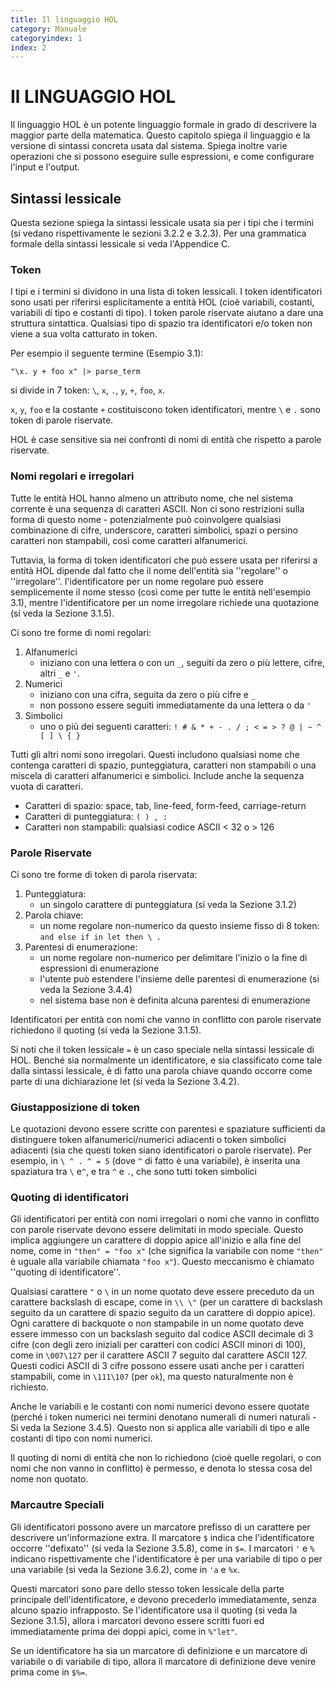```yaml
---
title: Il linguaggio HOL
category: Manuale
categoryindex: 1
index: 2
---
```


# Il LINGUAGGIO HOL

Il linguaggio HOL è un potente linguaggio formale in grado di descrivere la maggior parte della matematica. Questo capitolo spiega il linguaggio e la versione di sintassi concreta usata dal sistema. Spiega inoltre varie operazioni che si possono eseguire sulle espressioni, e come configurare l'input e l'output.

## Sintassi lessicale

Questa sezione spiega la sintassi lessicale usata sia per i tipi che i termini (si vedano rispettivamente le sezioni 3.2.2 e 3.2.3). Per una grammatica formale della sintassi lessicale si veda l'Appendice C.

### Token

I tipi e i termini si dividono in una lista di token lessicali. I token identificatori sono usati per riferirsi esplicitamente a entità HOL (cioè variabili, costanti, variabili di tipo e costanti di tipo). I token parole riservate aiutano a dare una struttura sintattica. Qualsiasi tipo di spazio tra identificatori e/o token non viene a sua volta catturato in token.

Per esempio il seguente termine (Esempio 3.1):

    "\x. y + foo x" |> parse_term

si divide in 7 token: `\`, `x`, `.`, `y`, `+`, `foo`, `x`. 

`x`, `y`, `foo` e la costante `+` costituiscono token identificatori, mentre `\` e `.` sono token di parole riservate.

HOL è case sensitive sia nei confronti di nomi di entità che rispetto a parole riservate.

### Nomi regolari e irregolari

Tutte le entità HOL hanno almeno un attributo nome, che nel sistema corrente è una sequenza 
di caratteri ASCII. Non ci sono restrizioni sulla forma di questo nome - potenzialmente può coinvolgere qualsiasi combinazione di cifre, underscore, caratteri simbolici, spazi o persino caratteri non stampabili, così come caratteri alfanumerici.

Tuttavia, la forma di token identificatori che può essere usata per riferirsi a entità HOL dipende dal fatto che il nome dell'entità sia ''regolare'' o ''irregolare''. l'identificatore per un nome regolare può essere semplicemente il nome stesso (così come per tutte le entità nell'esempio 3.1), mentre l'identificatore per un nome irregolare richiede una quotazione (si veda la Sezione 3.1.5).

Ci sono tre forme di nomi regolari:

1. Alfanumerici
    - iniziano con una lettera o con un `_`, seguiti da zero o più lettere, cifre, altri `_` e `'`.
2. Numerici
    - iniziano con una cifra, seguita da zero o più cifre e `_`
    - non possono essere seguiti immediatamente da una lettera o da `'`
3. Simbolici
    - uno o più dei seguenti caratteri: `! # & * + - . / ; < = > ? @ | ~ ^ [ ] \ { }`

Tutti gli altri nomi sono irregolari. Questi includono qualsiasi nome che contenga caratteri di spazio, punteggiatura, caratteri non stampabili o una miscela di caratteri alfanumerici e simbolici. Include anche la sequenza vuota di caratteri.

- Caratteri di spazio: space, tab, line-feed, form-feed, carriage-return
- Caratteri di punteggiatura: `( ) , :`
- Caratteri non stampabili: qualsiasi codice ASCII < 32 o > 126

### Parole Riservate

Ci sono tre forme di token di parola riservata:

1. Punteggiatura:
    - un singolo carattere di punteggiatura (si veda la Sezione 3.1.2)
2. Parola chiave:
    - un nome regolare non-numerico da questo insieme fisso di 8 token: `and else if in let then \ .`
3. Parentesi di enumerazione:
    - un nome regolare non-numerico per delimitare l'inizio o la fine di espressioni di enumerazione
    - l'utente può estendere l'insieme delle parentesi di enumerazione (si veda la Sezione 3.4.4)
    - nel sistema base non è definita alcuna parentesi di enumerazione 

Identificatori per entità con nomi che vanno in conflitto con parole riservate richiedono il quoting (si veda la Sezione 3.1.5).

Si noti che il token lessicale `=` è un caso speciale nella sintassi lessicale di HOL. Benché sia normalmente un identificatore, e sia classificato come tale dalla sintassi lessicale, è di fatto una parola chiave quando occorre come parte di una dichiarazione let (si veda la Sezione 3.4.2).

### Giustapposizione di token

Le quotazioni devono essere scritte con parentesi e spaziature sufficienti da distinguere token alfanumerici/numerici adiacenti o token simbolici adiacenti (sia che questi token siano identificatori o parole riservate). Per esempio, in `\ ^ . ^ = 5` (dove `^` di fatto è una variabile), è inserita una spaziatura tra `\` e`^`, e tra `^` e `.`, che sono tutti token simbolici

### Quoting di identificatori

Gli identificatori per entità con nomi irregolari o nomi che vanno in conflitto con parole riservate devono essere delimitati in modo speciale. Questo implica aggiungere un carattere di doppio apice all'inizio e alla fine del nome, come in `"then" = "foo x"` (che significa la variabile con nome `"then"` è uguale alla variabile chiamata `"foo x"`). Questo meccanismo è chiamato ''quoting di identificatore''.

Qualsiasi carattere `"` o `\` in un nome quotato deve essere preceduto da un carattere backslash di escape, come in `\\ \"` (per un carattere di backslash seguito da un carattere di spazio seguito da un carattere di doppio apice). Ogni carattere di backquote o non stampabile in un nome quotato deve essere immesso con un backslash seguito dal codice ASCII decimale di 3 cifre (con degli zero iniziali per caratteri con codici ASCII minori di 100), come in `\007\127` per il carattere ASCII 7 seguito dal carattere ASCII 127. Questi codici ASCII di 3 cifre possono essere usati anche per i caratteri stampabili, come in `\111\107` (per `ok`), ma questo naturalmente non è richiesto.

Anche le variabili e le costanti con nomi numerici devono essere quotate (perché i token numerici nei termini denotano numerali di numeri naturali - Si veda la Sezione 3.4.5). Questo non si applica alle variabili di tipo e alle costanti di tipo con nomi numerici.

Il quoting di nomi di entità che non lo richiedono (cioè quelle regolari, o con nomi che non vanno in conflitto) è permesso, e denota lo stessa cosa del nome non quotato.

### Marcautre Speciali

Gli identificatori possono avere un marcatore prefisso di un carattere per descrivere un'informazione extra. Il marcatore `$` indica che l'identificatore occorre ''defixato'' (si veda la Sezione 3.5.8), come in `$=`. I marcatori `'` e `%` indicano rispettivamente che l'identificatore è per una variabile di tipo o per una variabile (si veda la Sezione 3.6.2), come in `'a` e `%x`.

Questi marcatori sono pare dello stesso token lessicale della parte principale dell'identificatore, e devono precederlo immediatamente, senza alcuno spazio infrapposto. Se l'identificatore usa il quoting (si veda la Sezione 3.1.5), allora i marcatori devono essere scritti fuori ed immediatamente prima dei doppi apici, come in `%"let"`.

Se un identificatore ha sia un marcatore di definizione e un marcatore di variabile o di variabile di tipo, allora il marcatore di definizione deve venire prima come in `$%=`.
